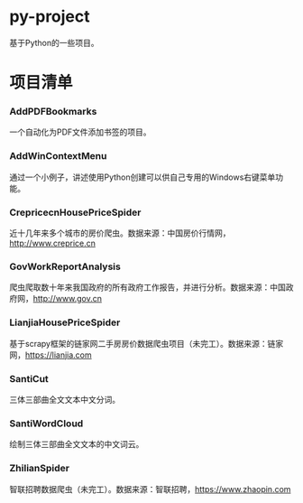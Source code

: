 # py-project
基于Python的一些项目。

# 项目清单
### AddPDFBookmarks
一个自动化为PDF文件添加书签的项目。

### AddWinContextMenu
通过一个小例子，讲述使用Python创建可以供自己专用的Windows右键菜单功能。

### CrepricecnHousePriceSpider
近十几年来多个城市的房价爬虫。数据来源：中国房价行情网，http://www.creprice.cn

### GovWorkReportAnalysis
爬虫爬取数十年来我国政府的所有政府工作报告，并进行分析。数据来源：中国政府网，http://www.gov.cn

### LianjiaHousePriceSpider
基于scrapy框架的链家网二手房房价数据爬虫项目（未完工）。数据来源：链家网，https://lianjia.com

### SantiCut
三体三部曲全文文本中文分词。

### SantiWordCloud
绘制三体三部曲全文文本的中文词云。

### ZhilianSpider
智联招聘数据爬虫（未完工）。数据来源：智联招聘，https://www.zhaopin.com

